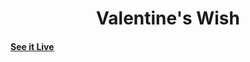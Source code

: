 <h1 align="center">
    Valentine's Wish
</h1>


#### [See it Live](https://govindcodes.github.io/ValentineWish/)
